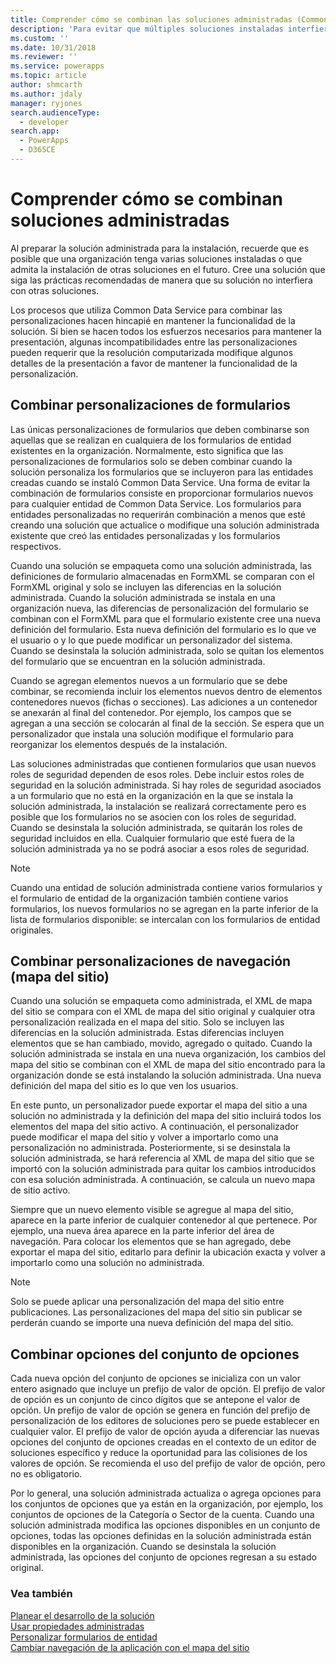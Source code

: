 ```yaml
---
title: Comprender cómo se combinan las soluciones administradas (Common Data Service) | Microsoft Docs
description: 'Para evitar que múltiples soluciones instaladas interfieran entre sí, siga las prácticas recomendadas mientras construye una solución.'
ms.custom: ''
ms.date: 10/31/2018
ms.reviewer: ''
ms.service: powerapps
ms.topic: article
author: shmcarth
ms.author: jdaly
manager: ryjones
search.audienceType:
  - developer
search.app:
  - PowerApps
  - D365CE
---
```

# <a name="understand-how-managed-solutions-are-merged"></a>Comprender cómo se combinan soluciones administradas

Al preparar la solución administrada para la instalación, recuerde que es posible que una organización tenga varias soluciones instaladas o que admita la instalación de otras soluciones en el futuro. Cree una solución que siga las prácticas recomendadas de manera que su solución no interfiera con otras soluciones.  
  
 Los procesos que utiliza Common Data Service para combinar las personalizaciones hacen hincapié en mantener la funcionalidad de la solución. Si bien se hacen todos los esfuerzos necesarios para mantener la presentación, algunas incompatibilidades entre las personalizaciones pueden requerir que la resolución computarizada modifique algunos detalles de la presentación a favor de mantener la funcionalidad de la personalización.  
  
<a name="BKMK_MergingFormCustomizations"></a>   

## <a name="merge-form-customizations"></a>Combinar personalizaciones de formularios  
 Las únicas personalizaciones de formularios que deben combinarse son aquellas que se realizan en cualquiera de los formularios de entidad existentes en la organización. Normalmente, esto significa que las personalizaciones de formularios solo se deben combinar cuando la solución personaliza los formularios que se incluyeron para las entidades creadas cuando se instaló Common Data Service. Una forma de evitar la combinación de formularios consiste en proporcionar formularios nuevos para cualquier entidad de Common Data Service. Los formularios para entidades personalizadas no requerirán combinación a menos que esté creando una solución que actualice o modifique una solución administrada existente que creó las entidades personalizadas y los formularios respectivos.  
  
 Cuando una solución se empaqueta como una solución administrada, las definiciones de formulario almacenadas en FormXML se comparan con el FormXML original y solo se incluyen las diferencias en la solución administrada. Cuando la solución administrada se instala en una organización nueva, las diferencias de personalización del formulario se combinan con el FormXML para que el formulario existente cree una nueva definición del formulario. Esta nueva definición del formulario es lo que ve el usuario o y lo que puede modificar un personalizador del sistema. Cuando se desinstala la solución administrada, solo se quitan los elementos del formulario que se encuentran en la solución administrada.  
  
 Cuando se agregan elementos nuevos a un formulario que se debe combinar, se recomienda incluir los elementos nuevos dentro de elementos contenedores nuevos (fichas o secciones). Las adiciones a un contenedor se anexarán al final del contenedor. Por ejemplo, los campos que se agregan a una sección se colocarán al final de la sección. Se espera que un personalizador que instala una solución modifique el formulario para reorganizar los elementos después de la instalación.  
  
 Las soluciones administradas que contienen formularios que usan nuevos roles de seguridad dependen de esos roles. Debe incluir estos roles de seguridad en la solución administrada. Si hay roles de seguridad asociados a un formulario que no está en la organización en la que se instala la solución administrada, la instalación se realizará correctamente pero es posible que los formularios no se asocien con los roles de seguridad. Cuando se desinstala la solución administrada, se quitarán los roles de seguridad incluidos en ella. Cualquier formulario que esté fuera de la solución administrada ya no se podrá asociar a esos roles de seguridad.  
  
> [!NOTE]
>  Cuando una entidad de solución administrada contiene varios formularios y el formulario de entidad de la organización también contiene varios formularios, los nuevos formularios no se agregan en la parte inferior de la lista de formularios disponible: se intercalan con los formularios de entidad originales.  
  
<a name="BKMK_MergingNavigationCustomizations"></a>   
## <a name="merge-navigation-sitemap-customizations"></a>Combinar personalizaciones de navegación (mapa del sitio)  
 Cuando una solución se empaqueta como administrada, el XML de mapa del sitio se compara con el XML de mapa del sitio original y cualquier otra personalización realizada en el mapa del sitio. Solo se incluyen las diferencias en la solución administrada. Estas diferencias incluyen elementos que se han cambiado, movido, agregado o quitado. Cuando la solución administrada se instala en una nueva organización, los cambios del mapa del sitio se combinan con el XML de mapa del sitio encontrado para la organización donde se está instalando la solución administrada. Una nueva definición del mapa del sitio es lo que ven los usuarios.  
  
 En este punto, un personalizador puede exportar el mapa del sitio a una solución no administrada y la definición del mapa del sitio incluirá todos los elementos del mapa del sitio activo. A continuación, el personalizador puede modificar el mapa del sitio y volver a importarlo como una personalización no administrada.  Posteriormente, si se desinstala la solución administrada, se hará referencia al XML de mapa del sitio que se importó con la solución administrada para quitar los cambios introducidos con esa solución administrada. A continuación, se calcula un nuevo mapa de sitio activo.  
  
 Siempre que un nuevo elemento visible se agregue al mapa del sitio, aparece en la parte inferior de cualquier contenedor al que pertenece. Por ejemplo, una nueva área aparece en la parte inferior del área de navegación. Para colocar los elementos que se han agregado, debe exportar el mapa del sitio, editarlo para definir la ubicación exacta y volver a importarlo como una solución no administrada.  
  
> [!NOTE]
>  Solo se puede aplicar una personalización del mapa del sitio entre publicaciones. Las personalizaciones del mapa del sitio sin publicar se perderán cuando se importe una nueva definición del mapa del sitio.  
  
<a name="BKMK_MergingOptionSetOptions"></a>   
## <a name="merge-option-set-options"></a>Combinar opciones del conjunto de opciones  
 Cada nueva opción del conjunto de opciones se inicializa con un valor entero asignado que incluye un prefijo de valor de opción. El prefijo de valor de opción es un conjunto de cinco dígitos que se antepone el valor de opción. Un prefijo de valor de opción se genera en función del prefijo de personalización de los editores de soluciones pero se puede establecer en cualquier valor. El prefijo de valor de opción ayuda a diferenciar las nuevas opciones del conjunto de opciones creadas en el contexto de un editor de soluciones específico y reduce la oportunidad para las colisiones de los valores de opción. Se recomienda el uso del prefijo de valor de opción, pero no es obligatorio.  
  
 Por lo general, una solución administrada actualiza o agrega opciones para los conjuntos de opciones que ya están en la organización, por ejemplo, los conjuntos de opciones de la Categoría o Sector de la cuenta. Cuando una solución administrada modifica las opciones disponibles en un conjunto de opciones, todas las opciones definidas en la solución administrada están disponibles en la organización. Cuando se desinstala la solución administrada, las opciones del conjunto de opciones regresan a su estado original.  
  
### <a name="see-also"></a>Vea también  
 [Planear el desarrollo de la solución](/dynamics365/customer-engagement/developer/plan-solution-development)   
 [Usar propiedades administradas](use-managed-properties.md)   
 [Personalizar formularios de entidad](/dynamics365/customer-engagement/developer/customize-dev/customize-entity-forms)   
 [Cambiar navegación de la aplicación con el mapa del sitio](/dynamics365/customer-engagement/developer/customize-dev/change-application-navigation-using-sitemap)
